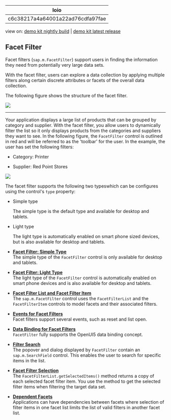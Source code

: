 <!-- loioc6c38217a4a64001a22ad76cdfa97fae -->

| loio |
| -----|
| c6c38217a4a64001a22ad76cdfa97fae |

<div id="loio">

view on: [demo kit nightly build](https://openui5nightly.hana.ondemand.com/topic/c6c38217a4a64001a22ad76cdfa97fae) | [demo kit latest release](https://sdk.openui5.org/topic/c6c38217a4a64001a22ad76cdfa97fae)</div>

## Facet Filter

Facet filters \(`sap.m.FacetFilter`\) support users in finding the information they need from potentially very large data sets.

With the facet filter, users can explore a data collection by applying multiple filters along certain discrete attributes or facets of the overall data collection.

The following figure shows the structure of the facet filter.

 ![](images/loiof144853312cd42a1bff62ce4695eba2d_LowRes.png) 

***

Your application displays a large list of products that can be grouped by category and supplier. With the facet filter, you allow users to dynamically filter the list so it only displays products from the categories and suppliers they want to see. In the following figure, the `FacetFilter` control is outlined in red and will be referred to as the 'toolbar' for the user. In the example, the user has set the following filters:

-   Category: Printer

-   Supplier: Red Point Stores


![](images/loiof57566c5aa854e2f86a8df84040ba13c_LowRes.png)

The facet filter supports the following two typeswhich can be configures using the control's `type` property:

-   Simple type

    The simple type is the default type and available for desktop and tablets.

-   Light type

    The light type is automatically enabled on smart phone sized devices, but is also available for desktop and tablets.


-   **[Facet Filter: Simple Type](Facet_Filter_Simple_Type_1586c19.md "The simple type of the FacetFilter control is only available for
		desktop and tablets.")**  
The simple type of the `FacetFilter` control is only available for desktop and tablets.
-   **[Facet Filter: Light Type](Facet_Filter_Light_Type_bb2aca0.md "The light type of the FacetFilter control is automatically enabled on
		smart phone devices and is also available for desktop and tablets.")**  
The light type of the `FacetFilter` control is automatically enabled on smart phone devices and is also available for desktop and tablets.
-   **[Facet Filter List and Facet Filter Item](Facet_Filter_List_and_Facet_Filter_Item_395392f.md "The sap.m.FacetFilter control uses the FacetFilterList
		and the FacetFilterItem controls to model facets and their associated
		filters.")**  
The `sap.m.FacetFilter` control uses the `FacetFilterList` and the `FacetFilterItem` controls to model facets and their associated filters.
-   **[Events for Facet Filters](Events_for_Facet_Filters_05c0ffc.md "Facet filters support several events, such as reset and list open.")**  
Facet filters support several events, such as reset and list open.
-   **[Data Binding for Facet Filters](Data_Binding_for_Facet_Filters_e17beca.md "FacetFilter fully supports the OpenUI5 data binding concept.")**  
`FacetFilter` fully supports the OpenUI5 data binding concept.
-   **[Filter Search](Filter_Search_559f60e.md "The popover and dialog displayed by FacetFilter contain an
			sap.m.SearchField control. This enables the user to search for specific
		items in the list.")**  
The popover and dialog displayed by `FacetFilter` contain an `sap.m.SearchField` control. This enables the user to search for specific items in the list.
-   **[Facet Filter Selection](Facet_Filter_Selection_ef860fc.md "The FacetFilterList.getSelectedItems() method returns a copy of each
        selected facet filter item. You use the method to get the selected filter items when
        filtering the target data set.")**  
The `FacetFilterList.getSelectedItems()` method returns a copy of each selected facet filter item. You use the method to get the selected filter items when filtering the target data set.
-   **[Dependent Facets](Dependent_Facets_e702774.md "Applications can have dependencies between facets where selection of filter items in one
        facet list limits the list of valid filters in another facet list.")**  
Applications can have dependencies between facets where selection of filter items in one facet list limits the list of valid filters in another facet list.


